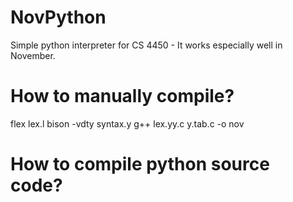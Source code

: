 # NovPython
Simple python interpreter for CS 4450 - It works especially well in November. 

# How to manually compile?
flex lex.l
bison -vdty syntax.y
g++ lex.yy.c y.tab.c -o nov

# How to compile python source code?
### 